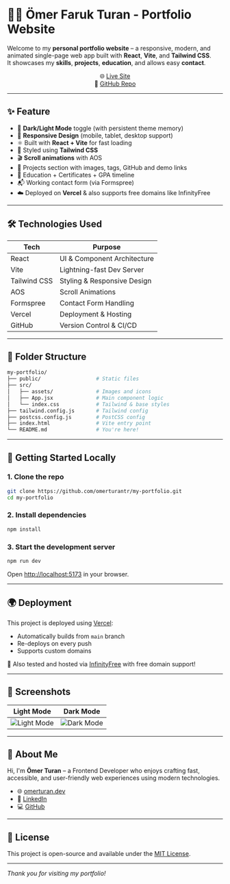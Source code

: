 # 🧑‍💻 Ömer Faruk Turan - Portfolio Website

Welcome to my **personal portfolio website** – a responsive, modern, and animated single-page web app built with **React**, **Vite**, and **Tailwind CSS**.  
It showcases my **skills**, **projects**, **education**, and allows easy **contact**.

<div align="center">
  🌐 <a href="https://omerturan.great-site.net/" target="_blank" rel="noopener noreferrer">Live Site</a> <br/>
  📁 <a href="https://github.com/omerturantr/my-portfolio" target="_blank" rel="noopener noreferrer">GitHub Repo</a>
</div>


---

## ✨ Feature

- 🌙 **Dark/Light Mode** toggle (with persistent theme memory)
- 📱 **Responsive Design** (mobile, tablet, desktop support)
- ⚛️ Built with **React + Vite** for fast loading
- 🎨 Styled using **Tailwind CSS**
- 🎬 **Scroll animations** with AOS
- 💼 Projects section with images, tags, GitHub and demo links
- 📜 Education + Certificates + GPA timeline
- 📬 Working contact form (via Formspree)
- ☁️ Deployed on **Vercel** & also supports free domains like InfinityFree

---

## 🛠️ Technologies Used

| Tech            | Purpose                        |
|-----------------|--------------------------------|
| React           | UI & Component Architecture    |
| Vite            | Lightning-fast Dev Server      |
| Tailwind CSS    | Styling & Responsive Design    |
| AOS             | Scroll Animations              |
| Formspree       | Contact Form Handling          |
| Vercel          | Deployment & Hosting           |
| GitHub          | Version Control & CI/CD        |

---

## 📁 Folder Structure

```bash
my-portfolio/
├── public/                  # Static files
├── src/
│   ├── assets/              # Images and icons
│   ├── App.jsx              # Main component logic
│   └── index.css            # Tailwind & base styles
├── tailwind.config.js       # Tailwind config
├── postcss.config.js        # PostCSS config
├── index.html               # Vite entry point
└── README.md                # You're here!
```

---

## 🚀 Getting Started Locally

### 1. Clone the repo

```bash
git clone https://github.com/omerturantr/my-portfolio.git
cd my-portfolio
```

### 2. Install dependencies

```bash
npm install
```

### 3. Start the development server

```bash
npm run dev
```

Open [http://localhost:5173](http://localhost:5173) in your browser.

---

## 🌍 Deployment

This project is deployed using [Vercel](https://vercel.com):

- Automatically builds from `main` branch
- Re-deploys on every push
- Supports custom domains

🧭 Also tested and hosted via [InfinityFree](https://infinityfree.net) with free domain support!

---

## 📸 Screenshots

| Light Mode | Dark Mode |
|------------|-----------|
| ![Light Mode](./src/assets/screenshot-light.png) | ![Dark Mode](./src/assets/screenshot-dark.png) |

---

## 👤 About Me

Hi, I'm **Ömer Turan** – a Frontend Developer who enjoys crafting fast, accessible, and user-friendly web experiences using modern technologies.

- 🌐 [omerturan.dev](https://your-domain.com)
- 💼 [LinkedIn](https://linkedin.com/in/omerturan)
- 💻 [GitHub](https://github.com/omerturantr)

---

## 📄 License

This project is open-source and available under the [MIT License](LICENSE).

---

_Thank you for visiting my portfolio!_
